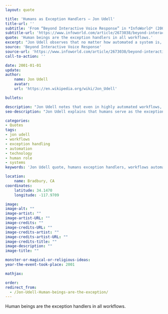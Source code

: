 ```yaml
---
layout: quote

title: 'Humans as Exception Handlers – Jon Udell'
title-url: ''
subtitle: 'From “Beyond Interactive Voice Response” in *InfoWorld* (2001)'
subtitle-url: 'https://www.infoworld.com/article/2673038/beyond-interactive-voice-response.html'
quote: 'Human beings are the exception handlers in all workflows.'
excerpt: "Jon Udell observes that no matter how automated a system is, humans are needed to handle the exceptions."
source: 'Beyond Interactive Voice Response'
source-url: 'https://www.infoworld.com/article/2673038/beyond-interactive-voice-response.html'
call-to-action: ''

date: 2001-01-01
update:
author:
    name: Jon Udell
    avatar: 
    url: 'https://en.wikipedia.org/wiki/Jon_Udell'

bullets:

description: "Jon Udell notes that even in highly automated workflows, humans play the vital role of handling exceptions and edge cases beyond machine logic."
seo-description: "Jon Udell explains that humans serve as the exception handlers in workflows, stepping in where automation falls short."

categories:
- Quotes
tags:
- jon udell
- workflows
- exception handling
- automation
- technology
- human role
- systems
keywords: 'Jon Udell quote, humans exception handlers, workflows automation, Beyond Interactive Voice Response, InfoWorld 2001, human role in systems, exception handling in technology'

location:
    name: Bradbury, CA
coordinates:
    latitude: 34.1470
    longitude: -117.9709

image:
image-alt: ""
image-artist: ""
image-artist-URL: ""
image-credits: ""
image-credits-URL: ""
image-credits-artist: ""
image-credits-artist-URL: ""
image-credits-title: ""
image-description: ""
image-title: ""

monster-or-magical-or-religious-ideas: 
year-the-event-took-place: 2001

mathjax: 

order: 
redirect_from:
  - /Jon-Udell-Human-beings-are-the-exception/
---
```

Human beings are the exception handlers in all workflows.